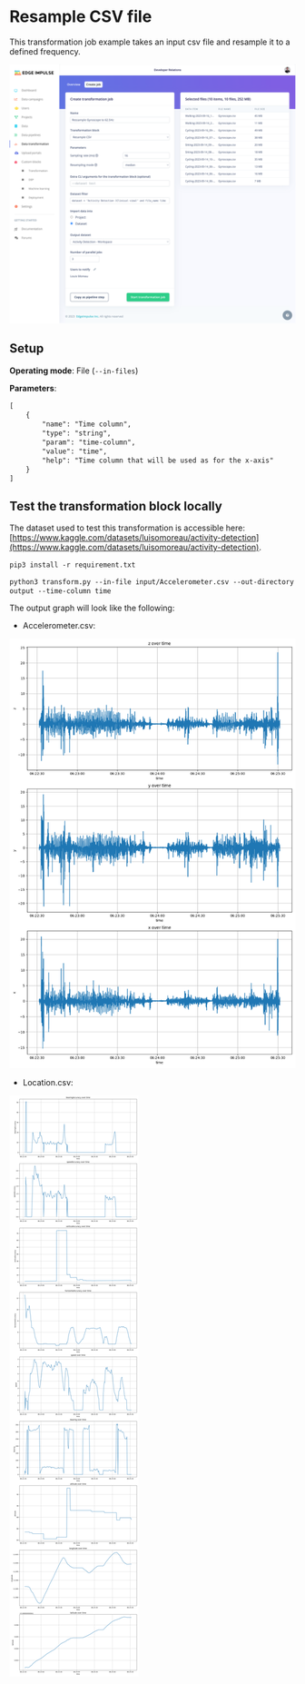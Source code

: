 # Resample CSV file

This transformation job example takes an input csv file and resample it to a defined frequency.

![Run job](https://github.com/edgeimpulse/transformation-blocks/blob/main/assets/resample-csv/run-resample-csv.png?raw=true)

## Setup

**Operating mode**: File (`--in-files`)

**Parameters**:

```
[
    {
        "name": "Time column",
        "type": "string",
        "param": "time-column",
        "value": "time",
        "help": "Time column that will be used as for the x-axis"
    }
]
```

## Test the transformation block locally

The dataset used to test this transformation is accessible here: [https://www.kaggle.com/datasets/luisomoreau/activity-detection](https://www.kaggle.com/datasets/luisomoreau/activity-detection).

```
pip3 install -r requirement.txt
```

```
python3 transform.py --in-file input/Accelerometer.csv --out-directory output --time-column time
```

The output graph will look like the following:

* Accelerometer.csv:

![Accelerometer graph](https://github.com/edgeimpulse/transformation-blocks/blob/main/assets/create-graphs/Accelerometer.graph.png?raw=true)

* Location.csv:

![Location graph](https://github.com/edgeimpulse/transformation-blocks/blob/main/assets/create-graphs/Location.graph.png?raw=true)